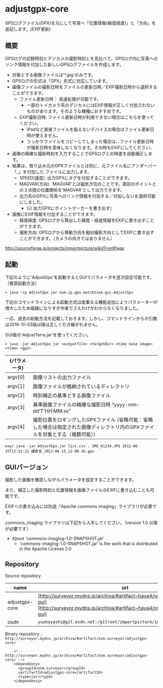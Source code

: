 # adjustgpx-core

GPSログファイル(GPX)を元にして写真へ「位置情報(緯度経度)」と「方向」を追記します。(EXIF更新)

## 概要

GPSログの記録時刻とデジカメの撮影時刻とを見比べて、GPSログ内に写真へのリンク情報を付加した新しいGPSログファイルを作成します。

- 対象とする画像ファイルは'*.jpg'のみです。
- GPSログの形式は「GPX」形式に対応しています。
- 画像ファイルの撮影日時をファイルの更新日時／EXIF撮影日時から選択することができます。
  - ファイル更新日時： 高速処理が可能です。
    - 一部のトイカメラ系のデジカメにはEXIF情報が正しく付加されないものがあります。そのような機種におすすめです。
  - EXIF撮影日時: ファイル更新日時が利用できない場合はこちらを使ってください。
    - iPadなど直接ファイルを扱えないデバイスの場合はファイル更新日時が使えません。
    - うっかりファイルをコピーしてしまった場合は、ファイル更新日時が撮影日時を意味しなくなります。その時もEXIFにしてください。
- 画像の精確な撮影時刻を入力することでGPSログとの時差を自動補正します。
- 結果は、取り込み元のGPXファイルとは別に、元ファイル名にアンダーバー「_」を付加した.ファイルに出力します。
  - SPEED(速度): 出力GPXに<speed>タグを付加することができます。
  - MAGVAR(方向): 'MAGVAR'とは磁気方位のことです。直前のポイントとの２点間の位置関係を'MAGVAR'として出力できます。
  - 出力先のGPXに写真へのリンク情報を付加する／付加しないを選択可能にしました。
    - [☑ 出力GPXにポイントマーカー<WPT>を書き出す]
- 画像にEXIF情報を付加することができます。
  - 緯度経度: GPSログから算出した緯度・経度情報をEXIFに書き出すことができます。
  - 撮影方向: GPSログから移動方向を擬似撮影方向としてEXIFに書き出すことができます。（カメラの向きではありません）

http://sourceforge.jp/projects/importpicture/wiki/FrontPage

## 起動

下記のように'AdjustGpx'を起動するとGUIでパラメータを逐次設定可能です。（推奨起動方法）

```
> java -cp AdjustGpx.jar osm.jp.gpx.matchtime.gui.AdjustGpx
```

下記のコマンドラインによる起動方式は度重なる機能追加によりパラメーターが増大したため複雑になりすぎ作者でさえわけがわからなくなりました。

一応、過去の起動方法を記載しておきます。しかし、コマンドラインからの引数は2016-10-03版以降は正しく引き継がれません。

GUI版の'AdjustTerra.jar'を使ってください。

```
> java -jar AdjustGpx.jar <outputfile> <targetDir> <time base image> <time> <gpx>
```

| (パラメータ) |    |
| -------- | --------------------------- |
| argv[0]  | 画像リストの出力ファイル  |
| argv[1] | 画像ファイルが格納されているディレクトリ |
| argv[2] | 時刻補正の基準とする画像ファイル |
| argv[3] | 基準画像ファイルの精確な撮影日時 "yyyy-mm-dd'T'HH:MM:ss" |
| argv[4] | 撮影位置をロギングしたGPXファイル	(省略可能：省略した場合は指定された画像ディレクトリ内のGPXファイルを対象とする（複数可能）) |

```
exp) java -jar AdjustGpx.jar list.csv . IMG_01234.JPG 2012-06-15T12:52:22 鎌倉宮_2012-06-15_12-00-16.gpx
```

## GUIバージョン

撮影した画像を確認しながらパラメータを設定することができます。

また、補正した撮影時刻と位置情報を画像ファイルのEXIFに書き込むことも可能です。

EXIFへの書き込みには別途「Apache commons imaging」ライブラリが必要です。

commons_imaging ライブラリは下記から入手してください。（version 1.0 以降が必要です）

- About 'commons-imaging-1.0-SNAPSHOT.jar'
  - 'commons-imaging-1.0-SNAPSHOT.jar' is the work that is distributed in the Apache License 2.0

## Repository

Source repository

| name           | url                                                      |
| -------------- | -------------------------------------------------------- |
| adjustgpx-core | [http://surveyor.mydns.jp/archiva/#artifact~haya4/osm.surveyor/adjustgpx-gui](http://surveyor.mydns.jp/archiva/#artifact~haya4/osm.surveyor/adjustgpx-gui) |
| osdn   | `yuuhayashi@git.osdn.net:/gitroot/importpicture/importpicture.git` |

Binary repository : `http://surveyor.mydns.jp/archiva/#artifact/osm.surveyor/adjustgpx-core/`

```
    <!-- http://surveyor.mydns.jp/archiva/#artifact/osm.surveyor/adjustgpx-core/ -->
    <dependency>
      <groupId>osm.surveyor</groupId>
      <artifactId>adjustgpx-core</artifactId>
      <type>jar</type>
    </dependency>
```
